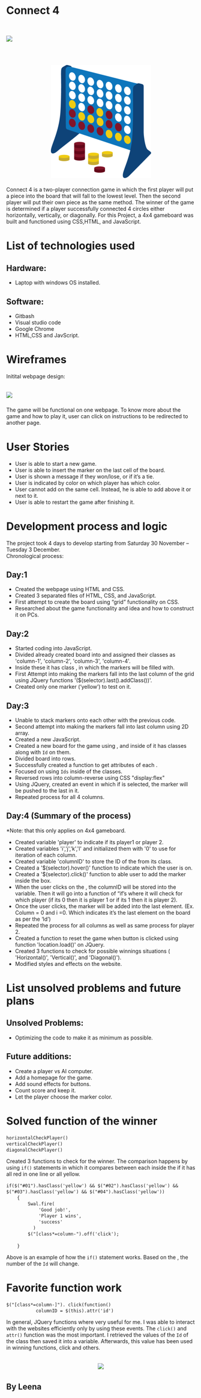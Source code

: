 # Connect 4

<h1>
<img src=logo-aa.png>
</h1>
<h2 align = center>
  <br>
  <img src= https://github.com/LeenaYaseen/Project_1_Connect4/blob/master/connect4/pic/c4.png >

</h2>

Connect 4 is a two-player connection game in which the first player will put a piece into the board that will fall to the lowest level. Then the second player will put their own piece as the same method. The winner of the game is determined if a player successfully connected 4 circles either horizontally, vertically, or diagonally.
For this Project, a 4x4 gameboard was built and functioned using CSS,HTML, and JavaScript.

# List of technologies used
## Hardware:
-	Laptop with windows OS installed.
## Software:
-	Gitbash
-	Visual studio code
-	Google Chrome
-	HTML,CSS and JavScript.

# Wireframes
Initital webpage design:
<h2>
<img src="wireframe.png"></img>
</h2>



The game will be functional on one webpage. To know more about the game and how to play it, user can click on instructions to be redirected to another page.

# User Stories

-	User is able to start a new game.
-	User is able to insert the marker on the last cell of the board.
-	User is shown a message if they won/lose, or if it’s a tie.
-	User is indicated by color on which player has which color.
-	User cannot add on the same cell. Instead, he is able to add above it or next to it.
-	User is able to restart the game after finishing it.

# Development process and logic

The project took 4 days to develop starting from Saturday 30 November – Tuesday 3 December.
<br>
Chronological process:

## Day:1
-	Created the webpage using HTML and CSS.
-	Created 3 separated files of HTML, CSS, and JavaScript.
-	First attempt to create the board using “grid” functionality on CSS.
-	Researched about the game functionality and idea and how to construct it on PCs.

## Day:2
-	Started coding into JavaScript.
-	Divided already created board into <divs> and assigned their classes as 'column-1', 'column-2', 'column-3', 'column-4'.
-	Inside these <divs> it has <box> class , in which the markers will be filled with.
-	First Attempt into making the markers fall into the last column of the grid using JQuery functions '($(selector).last().addClass())'.
-	Created only one marker (‘yellow’) to test on it.

## Day:3
-	Unable to stack markers onto each other with the previous code.
-	Second attempt into making the markers fall into last column using 2D array.
-	Created a new JavaScript.
-	Created a new board for the game using <divs>, and inside of it has classes along with `Id` on them.
-	Divided board into rows.
-	Successfully created a function to get attributes of each <box>.
-	Focused on using `Ids` inside of the classes.
-	Reversed rows into column-reverse using CSS "display:flex"
-	Using JQuery, created an event in which if <column> is selected, the marker will be pushed to the last <box> in it.
-	Repeated process for all 4 columns.

## Day:4 (Summary of the process)
*Note: that this only applies on 4x4 gameboard.
-	Created variable 'player' to indicate if its player1 or player 2.
-	Created variables 'i','j','k','l' and initialized them with '0' to use for iteration of each column.
-	Created variable 'columnID' to store the ID of the <column> from its class.
-	Created a '$(selector).hover()' function to indicate which <column> the user is on.
-	Created a '$(selector).click()' function to able user to add the marker inside the box.
-	When the user clicks on the <column>, the columnID will be stored into the variable. Then it will go into a function of “if’s where it will check for which player (if its 0 then it is player 1 or if its 1 then it is player 2).
-	Once the user clicks, the marker will be added into the last element. (Ex. Column = 0 and i =0. Which indicates it’s the last element on the board as per the ‘Id’)
-	Repeated the process for all columns as well as same process for player 2. 
-	Created a function to reset the game when button is clicked using function 'location.load()' on JQuery.
-	Created 3 functions to check for possible winnings situations ( 'Horizontal()', 'Vertical()', and 'Diagonal()').
-	Modified styles and effects on the website.

# List unsolved problems and future plans

## Unsolved Problems:
-	Optimizing the code to make it as minimum as possible.

## Future additions:
-	Create a player vs AI computer.
-	Add a homepage for the game.
-	Add sound effects for buttons.
-	Count score and keep it.
-	Let the player choose the marker color.

# Solved function of the winner

```
horizontalCheckPlayer()
verticalCheckPlayer()
diagonalCheckPlayer()

```

Created 3 functions to check for the winner. The comparison happens by using ``if()`` statements in which it compares between each <box> inside the <board> if it has all red in one line or all yellow.

```
if($("#01").hasClass('yellow') && $("#02").hasClass('yellow') && $("#03").hasClass('yellow') && $("#04").hasClass('yellow'))
    {
        Swal.fire(
            'Good job!',
            'Player 1 wins',
            'success'
          )
        $("[class*=column-").off('click');

    }
```
Above is an example of how the `if()` statement works. Based on the <column>, the number of the `Id` will change.

# Favorite function work

```
$("[class*=column-]"). click(function()
           columnID = $(this).attr('id')
```

In general, JQuery functions where very useful for me. I was able to interact with the websites efficiently only by using these events. The `click()` and `attr()` function was the most important. I retrieved the values of the `Id` of the class <column> then saved it into a variable. Afterwards, this value has been used in winning functions, click and others.

<h2 align=center>
<img src = connect4.gif>
</h2>
  
## By Leena







